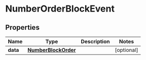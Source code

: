 

# NumberOrderBlockEvent


## Properties

| Name | Type | Description | Notes |
|------------ | ------------- | ------------- | -------------|
|**data** | [**NumberBlockOrder**](NumberBlockOrder.md) |  |  [optional] |



